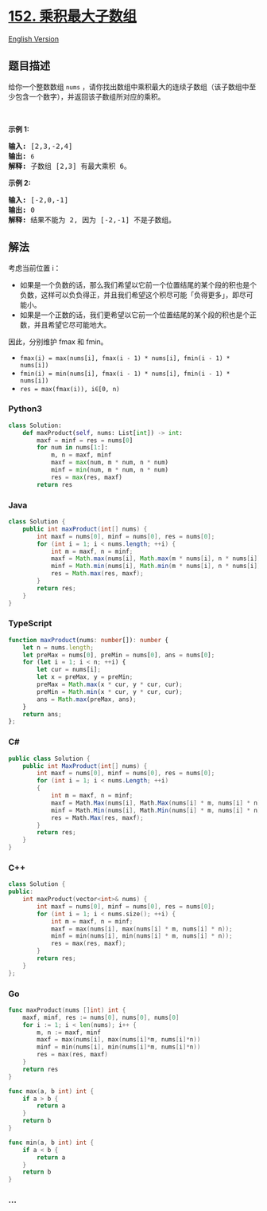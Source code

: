 # [152. 乘积最大子数组](https://leetcode-cn.com/problems/maximum-product-subarray)

[English Version](/solution/0100-0199/0152.Maximum%20Product%20Subarray/README_EN.md)

## 题目描述

<!-- 这里写题目描述 -->

<p>给你一个整数数组 <code>nums</code>&nbsp;，请你找出数组中乘积最大的连续子数组（该子数组中至少包含一个数字），并返回该子数组所对应的乘积。</p>

<p>&nbsp;</p>

<p><strong>示例 1:</strong></p>

<pre><strong>输入:</strong> [2,3,-2,4]
<strong>输出:</strong> <code>6</code>
<strong>解释:</strong>&nbsp;子数组 [2,3] 有最大乘积 6。
</pre>

<p><strong>示例 2:</strong></p>

<pre><strong>输入:</strong> [-2,0,-1]
<strong>输出:</strong> 0
<strong>解释:</strong>&nbsp;结果不能为 2, 因为 [-2,-1] 不是子数组。</pre>


## 解法

<!-- 这里可写通用的实现逻辑 -->

考虑当前位置 i：

- 如果是一个负数的话，那么我们希望以它前一个位置结尾的某个段的积也是个负数，这样可以负负得正，并且我们希望这个积尽可能「负得更多」，即尽可能小。
- 如果是一个正数的话，我们更希望以它前一个位置结尾的某个段的积也是个正数，并且希望它尽可能地大。

因此，分别维护 fmax 和 fmin。

- `fmax(i) = max(nums[i], fmax(i - 1) * nums[i], fmin(i - 1) * nums[i])`
- `fmin(i) = min(nums[i], fmax(i - 1) * nums[i], fmin(i - 1) * nums[i])`
- `res = max(fmax(i)), i∈[0, n)`

<!-- tabs:start -->

### **Python3**

<!-- 这里可写当前语言的特殊实现逻辑 -->

```python
class Solution:
    def maxProduct(self, nums: List[int]) -> int:
        maxf = minf = res = nums[0]
        for num in nums[1:]:
            m, n = maxf, minf
            maxf = max(num, m * num, n * num)
            minf = min(num, m * num, n * num)
            res = max(res, maxf)
        return res
```

### **Java**

<!-- 这里可写当前语言的特殊实现逻辑 -->

```java
class Solution {
    public int maxProduct(int[] nums) {
        int maxf = nums[0], minf = nums[0], res = nums[0];
        for (int i = 1; i < nums.length; ++i) {
            int m = maxf, n = minf;
            maxf = Math.max(nums[i], Math.max(m * nums[i], n * nums[i]));
            minf = Math.min(nums[i], Math.min(m * nums[i], n * nums[i]));
            res = Math.max(res, maxf);
        }
        return res;
    }
}
```

### **TypeScript**

```ts
function maxProduct(nums: number[]): number {
    let n = nums.length;
    let preMax = nums[0], preMin = nums[0], ans = nums[0];
    for (let i = 1; i < n; ++i) {
        let cur = nums[i];
        let x = preMax, y = preMin;
        preMax = Math.max(x * cur, y * cur, cur);
        preMin = Math.min(x * cur, y * cur, cur);
        ans = Math.max(preMax, ans);
    }
    return ans;
};
```

### **C#**

```cs
public class Solution {
    public int MaxProduct(int[] nums) {
        int maxf = nums[0], minf = nums[0], res = nums[0];
        for (int i = 1; i < nums.Length; ++i)
        {
            int m = maxf, n = minf;
            maxf = Math.Max(nums[i], Math.Max(nums[i] * m, nums[i] * n));
            minf = Math.Min(nums[i], Math.Min(nums[i] * m, nums[i] * n));
            res = Math.Max(res, maxf);
        }
        return res;
    }
}
```

### **C++**

```cpp
class Solution {
public:
    int maxProduct(vector<int>& nums) {
        int maxf = nums[0], minf = nums[0], res = nums[0];
        for (int i = 1; i < nums.size(); ++i) {
            int m = maxf, n = minf;
            maxf = max(nums[i], max(nums[i] * m, nums[i] * n));
            minf = min(nums[i], min(nums[i] * m, nums[i] * n));
            res = max(res, maxf);
        }
        return res;
    }
};
```

### **Go**

```go
func maxProduct(nums []int) int {
	maxf, minf, res := nums[0], nums[0], nums[0]
	for i := 1; i < len(nums); i++ {
		m, n := maxf, minf
		maxf = max(nums[i], max(nums[i]*m, nums[i]*n))
		minf = min(nums[i], min(nums[i]*m, nums[i]*n))
		res = max(res, maxf)
	}
	return res
}

func max(a, b int) int {
	if a > b {
		return a
	}
	return b
}

func min(a, b int) int {
	if a < b {
		return a
	}
	return b
}
```

### **...**

```

```

<!-- tabs:end -->
